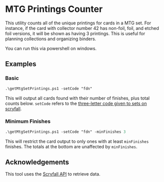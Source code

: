 # MTG Printings Counter
This utility counts all of the unique printings for cards in a MTG set. For instance, if the card with collector number 42 has non-foil, foil, and etched foil versions, it will be shown as having 3 printings. This is useful for planning collections and organizing binders.

You can run this via powershell on windows.

## Examples
### Basic
```ps
.\getMtgSetPrintings.ps1 -setCode "fdn"
```
This will output all cards found with their number of finishes, plus total counts below. `setCode` refers to the [three-letter code given to sets on scryfall](https://scryfall.com/sets).

### Minimum Finishes
```ps
.\getMtgSetPrintings.ps1 -setCode "fdn" -minFinishes 3
```
This will restrict the card output to only ones with at least `minFinishes` finishes. The totals at the bottom are unaffected by `minFinishes`.

## Acknowledgements
This tool uses the [Scryfall API](https://scryfall.com/docs/api) to retrieve data.

